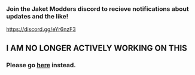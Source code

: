 ### Join the Jaket Modders discord to recieve notifications about updates and the like!
https://discord.gg/eYr6nzF3

## I AM NO LONGER ACTIVELY WORKING ON THIS
### Please go [here](https://github.com/Glitch31415/modded-jaket2/) instead.
